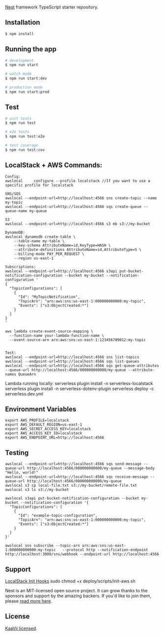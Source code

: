 [Nest](https://github.com/nestjs/nest) framework TypeScript starter repository.

## Installation

```bash
$ npm install
```

## Running the app

```bash
# development
$ npm run start

# watch mode
$ npm run start:dev

# production mode
$ npm run start:prod
```

## Test

```bash
# unit tests
$ npm run test

# e2e tests
$ npm run test:e2e

# test coverage
$ npm run test:cov
```

## LocalStack + AWS Commands: 
``` 
Config:
awslocal     configure --profile localstack //If you want to use a specific profile for localstack

SNS/SQS
awslocal --endpoint-url=http://localhost:4566 sns create-topic --name my-topic
awslocal --endpoint-url=http://localhost:4566 sqs create-queue --queue-name my-queue

S3
awslocal --endpoint-url=http://localhost:4566 s3 mb s3://my-bucket

DynamoDB:
awslocal dynamodb create-table \
    --table-name my-table \
    --key-schema AttributeName=id,KeyType=HASH \
    --attribute-definitions AttributeName=id,AttributeType=S \
    --billing-mode PAY_PER_REQUEST \
    --region us-east-1

Subscriptions:
awslocal --endpoint-url=http://localhost:4566 s3api put-bucket-notification-configuration --bucket my-bucket --notification-configuration '
{
  "TopicConfigurations": [
    {
      "Id": "MyTopicNotification",
      "TopicArn": "arn:aws:sns:us-east-1:000000000000:my-topic",
      "Events": ["s3:ObjectCreated:*"]
    }
  ]
}
'

aws lambda create-event-source-mapping \
  --function-name your-lambda-function-name \
  --event-source-arn arn:aws:sns:us-east-1:123456789012:my-topic


Test:
awslocal --endpoint-url=http://localhost:4566 sns list-topics
awslocal --endpoint-url=http://localhost:4566 sqs list-queues
awslocal --endpoint-url=http://localhost:4566 sqs get-queue-attributes --queue-url http://localhost:4566/000000000000/my-queue --attribute-names QueueArn
```

Lambda running locally:
serverless plugin install -n serverless-localstack
serverless plugin install -n serverless-dotenv-plugin
serverless deploy -c serverless.dev.yml

## Environment Variables

```
export AWS_PROFILE=localstack
export AWS_DEFAULT_REGION=us-east-1
export AWS_SECRET_ACCESS_KEY=localstack
export AWS_ACCESS_KEY_ID=localstack
export AWS_ENDPOINT_URL=http://localhost:4566
```

## Testing
```
awslocal --endpoint-url=http://localhost:4566 sqs send-message --queue-url http://localhost:4566/000000000000/my-queue --message-body "Hello, world!"
awslocal --endpoint-url=http://localhost:4566 sqs receive-message --queue-url http://localhost:4566/000000000000/my-queue
awslocal s3 cp local-file.txt s3://my-bucket/remote-file.txt
awslocal s3 ls s3://my-bucket
```

```
awslocal s3api put-bucket-notification-configuration --bucket my-bucket --notification-configuration '{
  "TopicConfigurations": [
    {
      "Id": "example-topic-configuration",
      "TopicArn": "arn:aws:sns:us-east-1:000000000000:my-topic",
      "Events": ["s3:ObjectCreated:*"]
    }
  ]
}'
```

```
awslocal sns subscribe --topic-arn arn:aws:sns:us-east-1:000000000000:my-topic   --protocol http --notification-endpoint http://localhost:3000/sns/webhook --endpoint-url http://localhost:4566
```
## Support

[LocalStack Init Hooks](https://docs.localstack.cloud/references/init-hooks/)
sudo chmod +x deploy/scripts/init-aws.sh

Nest is an MIT-licensed open source project. It can grow thanks to the sponsors and support by the amazing backers. If you'd like to join them, please [read more here](https://docs.nestjs.com/support).

## License

[KaaVii licensed](LICENSE).
